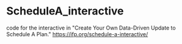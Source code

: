 # ScheduleA_interactive
 code for the interactive in "Create Your Own Data-Driven Update to Schedule A Plan." https://ifp.org/schedule-a-interactive/
